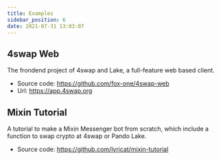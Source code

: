 ```yaml
---
title: Examples
sidebar_position: 6
date: 2021-07-31 13:03:07
---
```


## 4swap Web

The frondend project of 4swap and Lake, a full-feature web based client.

- Source code: https://github.com/fox-one/4swap-web
- Url: https://app.4swap.org


## Mixin Tutorial

A tutorial to make a Mixin Messenger bot from scratch, which include a function to swap crypto at 4swap or Pando Lake.

- Source code: https://github.com/lyricat/mixin-tutorial

